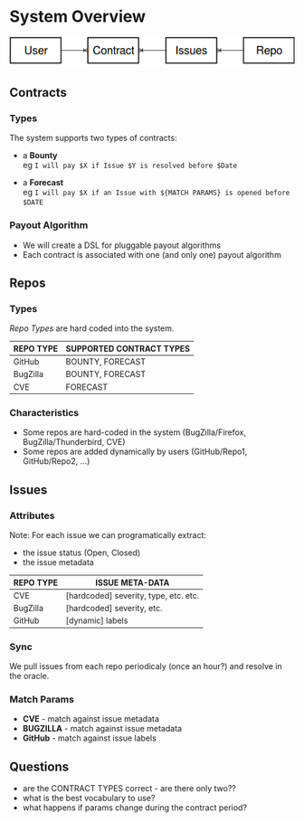 # System Overview

![Entities](/img/__Overview.png)

## Contracts

### Types

The system supports two types of contracts:

- a **Bounty** <br/>
  eg `I will pay $X if Issue $Y is resolved before $Date`

- a **Forecast** <br/>
  eg `I will pay $X if an Issue with ${MATCH PARAMS} is opened before $DATE`

### Payout Algorithm

- We will create a DSL for pluggable payout algorithms
- Each contract is associated with one (and only one) payout algorithm

## Repos 

### Types

*Repo Types* are hard coded into the system.

| REPO TYPE | SUPPORTED CONTRACT TYPES |
|-----------|--------------------------|
| GitHub    | BOUNTY, FORECAST         |
| BugZilla  | BOUNTY, FORECAST         |
| CVE       | FORECAST                 |

### Characteristics

- Some repos are hard-coded in the system (BugZilla/Firefox,
  BugZilla/Thunderbird, CVE)
- Some repos are added dynamically by users (GitHub/Repo1, GitHub/Repo2, ...)

## Issues

### Attributes

Note: For each issue we can programatically extract:

- the issue status (Open, Closed)
- the issue metadata

| REPO TYPE | ISSUE META-DATA                       |
|-----------|---------------------------------------|
| CVE       | [hardcoded] severity, type, etc. etc. |
| BugZilla  | [hardcoded] severity, etc.            |
| GitHub    | [dynamic] labels                      |

### Sync

We pull issues from each repo periodicaly (once an hour?) and resolve in the
oracle.

### Match Params

- **CVE** - match against issue metadata
- **BUGZILLA** - match against issue metadata
- **GitHub** - match against issue labels

## Questions

- are the CONTRACT TYPES correct - are there only two??
- what is the best vocabulary to use?
- what happens if params change during the contract period?
